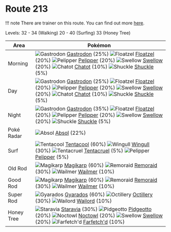# Route 213

!!! note
    There are trainer on this route. You can find out more [here](/trainer_changes/route_213/).

Levels: 32 - 34 (Walking) 20 - 40 (Surfing) 33 (Honey Tree)

Area       | Pokémon
---        | ---
Morning    | ![][423]  [Gastrodon] (25%) ![][419]  [Floatzel] (20%) ![][279]  [Pelipper] (20%)  ![][277]  [Swellow] (20%) ![][441]  [Chatot] (10%) ![][213]  [Shuckle] (5%)<br>
Day        | ![][423]  [Gastrodon] (25%) ![][419]  [Floatzel] (20%) ![][279]  [Pelipper] (20%)  ![][277]  [Swellow] (20%) ![][441]  [Chatot] (10%) ![][213]  [Shuckle] (5%)<br>
Night      | ![][423]  [Gastrodon] (35%) ![][419]  [Floatzel] (20%) ![][279]  [Pelipper] (20%)  ![][277]  [Swellow] (20%) ![][213]  [Shuckle] (5%)
Poké Radar | ![][359]  [Absol] (22%)
Surf       | ![][072]  [Tentacool] (60%) ![][278]  [Wingull] (30%) ![][073]  [Tentacruel] (5%)  ![][279]  [Pelipper] (5%)
Old Rod    | ![][129]  [Magikarp] (60%) ![][223]  [Remoraid] (30%) ![][320]  [Wailmer] (10%)
Good Rod   | ![][129]  [Magikarp] (60%) ![][223]  [Remoraid] (30%) ![][320]  [Wailmer] (10%)
Super Rod  | ![][130]  [Gyarados] (60%) ![][224]  [Octillery] (30%) ![][321]  [Wailord] (10%)
Honey Tree | ![][397]  [Staravia] (30%) ![][017]  [Pidgeotto] (20%) ![][164]  [Noctowl] (20%)  ![][277]  [Swellow] (20%) ![][083]  [Farfetch'd] (10%)


[017]: https://raw.githubusercontent.com/PokeAPI/sprites/master/sprites/pokemon/17.png "Pidgeotto"
[072]: https://raw.githubusercontent.com/PokeAPI/sprites/master/sprites/pokemon/72.png "Tentacool"
[073]: https://raw.githubusercontent.com/PokeAPI/sprites/master/sprites/pokemon/73.png "Tentacruel"
[083]: https://raw.githubusercontent.com/PokeAPI/sprites/master/sprites/pokemon/83.png "Farfetch'd"
[129]: https://raw.githubusercontent.com/PokeAPI/sprites/master/sprites/pokemon/129.png "Magikarp"
[130]: https://raw.githubusercontent.com/PokeAPI/sprites/master/sprites/pokemon/130.png "Gyarados"
[164]: https://raw.githubusercontent.com/PokeAPI/sprites/master/sprites/pokemon/164.png "Noctowl"
[213]: https://raw.githubusercontent.com/PokeAPI/sprites/master/sprites/pokemon/213.png "Shuckle"
[223]: https://raw.githubusercontent.com/PokeAPI/sprites/master/sprites/pokemon/223.png "Remoraid"
[224]: https://raw.githubusercontent.com/PokeAPI/sprites/master/sprites/pokemon/224.png "Octillery"
[277]: https://raw.githubusercontent.com/PokeAPI/sprites/master/sprites/pokemon/277.png "Swellow"
[278]: https://raw.githubusercontent.com/PokeAPI/sprites/master/sprites/pokemon/278.png "Wingull"
[279]: https://raw.githubusercontent.com/PokeAPI/sprites/master/sprites/pokemon/279.png "Pelipper"
[320]: https://raw.githubusercontent.com/PokeAPI/sprites/master/sprites/pokemon/320.png "Wailmer"
[321]: https://raw.githubusercontent.com/PokeAPI/sprites/master/sprites/pokemon/321.png "Wailord"
[359]: https://raw.githubusercontent.com/PokeAPI/sprites/master/sprites/pokemon/359.png "Absol"
[397]: https://raw.githubusercontent.com/PokeAPI/sprites/master/sprites/pokemon/397.png "Staravia"
[419]: https://raw.githubusercontent.com/PokeAPI/sprites/master/sprites/pokemon/419.png "Floatzel"
[423]: https://raw.githubusercontent.com/PokeAPI/sprites/master/sprites/pokemon/423.png "Gastrodon"
[441]: https://raw.githubusercontent.com/PokeAPI/sprites/master/sprites/pokemon/441.png "Chatot"
[Pidgeotto]: /pokemon_changes/017/
[Tentacool]: /pokemon_changes/072/
[Tentacruel]: /pokemon_changes/073/
[Farfetch'd]: /pokemon_changes/083/
[Magikarp]: /pokemon_changes/129/
[Gyarados]: /pokemon_changes/130/
[Noctowl]: /pokemon_changes/164/
[Shuckle]: /pokemon_changes/213/
[Remoraid]: /pokemon_changes/223/
[Octillery]: /pokemon_changes/224/
[Swellow]: /pokemon_changes/277/
[Wingull]: /pokemon_changes/278/
[Pelipper]: /pokemon_changes/279/
[Wailmer]: /pokemon_changes/320/
[Wailord]: /pokemon_changes/321/
[Absol]: /pokemon_changes/359/
[Staravia]: /pokemon_changes/397/
[Floatzel]: /pokemon_changes/419/
[Gastrodon]: /pokemon_changes/423/
[Chatot]: /pokemon_changes/441/
